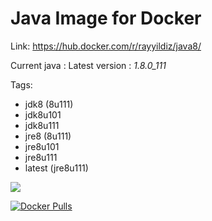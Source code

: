 Java Image for Docker
===

Link: https://hub.docker.com/r/rayyildiz/java8/

Current java : Latest version : *1.8.0_111*

Tags:
* jdk8 (8u111)
* jdk8u101
* jdk8u111
* jre8 (8u111)
* jre8u101
* jre8u111
* latest (jre8u111)

[![](https://images.microbadger.com/badges/image/rayyildiz/java8.svg)](https://microbadger.com/images/rayyildiz/java8 "Get your own image badge on microbadger.com")


[![Docker Pulls](https://img.shields.io/docker/pulls/rayyildiz/java8.svg)](https://hub.docker.com/r/rayyildiz/java8/)

